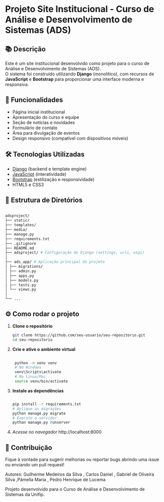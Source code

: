 # Projeto Site Institucional - Curso de Análise e Desenvolvimento de Sistemas (ADS)

## 📚 Descrição

Este é um site institucional desenvolvido como projeto para o curso de Análise e Desenvolvimento de Sistemas (ADS).  
O sistema foi construído utilizando **Django** (monolítico), com recursos de **JavaScript** e **Bootstrap** para proporcionar uma interface moderna e responsiva.

## 🚀 Funcionalidades

- Página inicial institucional
- Apresentação do curso e equipe
- Seção de notícias e novidades
- Formulário de contato
- Área para divulgação de eventos
- Design responsivo (compatível com dispositivos móveis)

## 🛠️ Tecnologias Utilizadas

- [Django](https://www.djangoproject.com/) (backend e template engine)
- [JavaScript](https://developer.mozilla.org/pt-BR/docs/Web/JavaScript) (interatividade)
- [Bootstrap](https://getbootstrap.com/) (estilização e responsividade)
- HTML5 e CSS3

## 📁 Estrutura de Diretórios

```bash

adsproject/
├── static/
├── templates/
├── media/
├── manage.py
├── requirements.txt
├── .gitignore
├── README.md
├── adsproject/ # Configuração do Django (settings, urls, wsgi)
│
├── ads_app/ # Aplicação principal do projeto
│ ├── migrations/ 
│ ├── admin.py
│ ├── apps.py
│ ├── models.py
│ ├── tests.py
│ └── views.py
│
└── ...

```

## ⚙️ Como rodar o projeto

1. **Clone o repositório**
   ```bash
   git clone https://github.com/seu-usuario/seu-repositorio.git
   cd seu-repositorio

   ```
2. **Crie e ative o ambiente virtual**   
   ```bash
    
    python -m venv venv
    # No Windows
    venv\Scripts\activate
    # No Linux/Mac
    source venv/bin/activate
   
   ```
3. **Instale as dependências**

   ```bash

   pip install -r requirements.txt
   # Aplique as migrações
   python manage.py migrate
   # Execute o servidor
   python manage.py runserver

    ```
4. *Acesse no navegador*
http://localhost:8000   
   
   
## 🤝 Contribuição
Fique à vontade para sugerir melhorias ou reportar bugs abrindo uma issue ou enviando um pull request!

Autores: Guilherme Medeiros da Silva , Carlos Daniel , Gabriel de Oliveira Silva ,Pâmella Maria , Pedro Henrique de Lucema

Projeto desenvolvido para o Curso de Análise e Desenvolvimento de Sistemas da Unifip.
